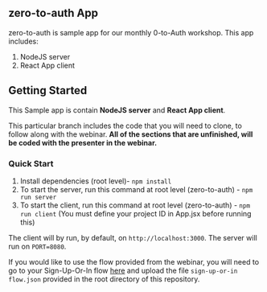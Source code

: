 ## zero-to-auth App

zero-to-auth is sample app for our monthly 0-to-Auth workshop. This app includes:

1. NodeJS server
2. React App client

## Getting Started

This Sample app is contain **NodeJS server** and **React App client**.

This particular branch includes the code that you will need to clone, to follow along with the webinar.
**All of the sections that are unfinished, will be coded with the presenter in the webinar.**

### Quick Start

1. Install dependencies (root level)- `npm install`
2. To start the server, run this command at root level (zero-to-auth) - `npm run server`
3. To start the client, run this command at root level (zero-to-auth) - `npm run client` (You must define your project ID in App.jsx before running this)

The client will by run, by default, on `http://localhost:3000`. The server will run on `PORT=8080`.

If you would like to use the flow provided from the webinar, you will need to go to your Sign-Up-Or-In flow [here](https://app.descope.com/flows/builder/sign-up-or-in) and upload the file `sign-up-or-in flow.json` provided in the root directory of this repository.
